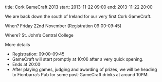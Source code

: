 title: Cork GameCraft 2013
start: 2013-11-22 09:00
end: 2013-11-22 20:00

We are back down the south of Ireland for our very first Cork GameCraft.

When? Friday 22nd November (Registration 09:00-09:45)

Where? St. John’s Central College 

More details

- Registration: 09:00-09:45
- GameCraft will start promptly at 10:00 after a very quick opening.
- Ends at 20:00
- After playing games, judging and awarding of prizes, we will be heading to Fionbarra’s Pub for some post-GameCraft drinks at around 10PM.
